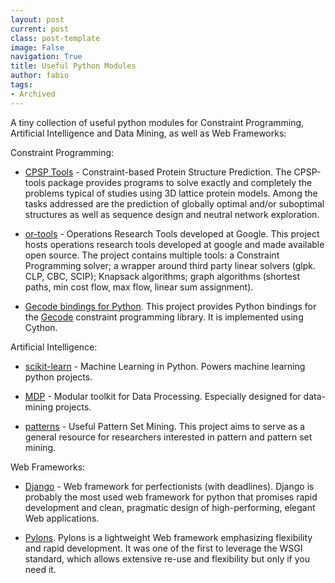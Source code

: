 ```yaml
---
layout: post
current: post
class: post-template
image: False
navigation: True
title: Useful Python Modules
author: fabio
tags:
- Archived
---
```


A tiny collection of useful python modules for Constraint Programming, Artificial Intelligence and Data Mining, 
as well as Web Frameworks:

Constraint Programming:

* [CPSP Tools](http://cpsp.informatik.uni-freiburg.de:8080/index.jsp) - Constraint-based Protein Structure Prediction. 
The CPSP-tools package provides programs to solve exactly and completely the problems typical of studies using 3D 
lattice protein models. Among the tasks addressed are the prediction of globally optimal and/or suboptimal 
structures as well as sequence design and neutral network exploration.

* [or-tools](http://code.google.com/p/or-tools/) - Operations Research Tools developed at Google. This project hosts 
operations research tools developed at google and made available open source. The project contains multiple tools: 
a Constraint Programming solver; a wrapper around third party linear solvers (glpk. CLP, CBC, SCIP); 
Knapsack algorithms; graph algorithms (shortest paths, min cost flow, max flow, linear sum assignment).

* [Gecode bindings for Python](https://launchpad.net/gecode-python ). This project provides Python bindings for 
the [Gecode](http://www.gecode.org/) constraint programming library. It is implemented using Cython. 

Artificial Intelligence:

* [scikit-learn](http://scikit-learn.sourceforge.net/stable/) - Machine Learning in Python. Powers machine 
learning python projects.

* [MDP](http://mdp-toolkit.sourceforge.net/) - Modular toolkit for Data Processing. Especially designed for 
data-mining projects.

* [patterns](http://usefulpatterns.org/msop/index.php?p=patterns) - Useful Pattern Set Mining. 
This project aims to serve as a general resource for researchers interested in pattern and pattern set mining.


Web Frameworks:

* [Django](http://wiki.python.org/moin/Django) - Web framework for perfectionists (with deadlines). Django is 
probably the most used web framework for python that promises rapid development and clean, pragmatic design of 
high-performing, elegant Web applications.

* [Pylons](http://www.pylonsproject.org/). Pylons is a lightweight Web framework emphasizing flexibility and
rapid development. It was one of the first to leverage the WSGI standard, which allows extensive re-use and 
flexibility but only if you need it. 
